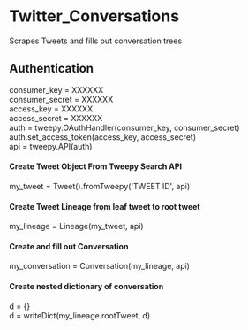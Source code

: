 # Twitter_Conversations
Scrapes Tweets and fills out conversation trees

## Authentication 
consumer_key = XXXXXX  
consumer_secret = XXXXXX  
access_key = XXXXXX  
access_secret = XXXXXX  
auth = tweepy.OAuthHandler(consumer_key, consumer_secret)  
auth.set_access_token(access_key, access_secret)  
api = tweepy.API(auth)  

#### Create Tweet Object From Tweepy Search API
my_tweet = Tweet().fromTweepy('TWEET ID', api)

#### Create Tweet Lineage from leaf tweet to root tweet
my_lineage = Lineage(my_tweet, api)

#### Create and fill out Conversation
my_conversation = Conversation(my_lineage, api)

#### Create nested dictionary of conversation
d = {}  
d = writeDict(my_lineage.rootTweet, d)
